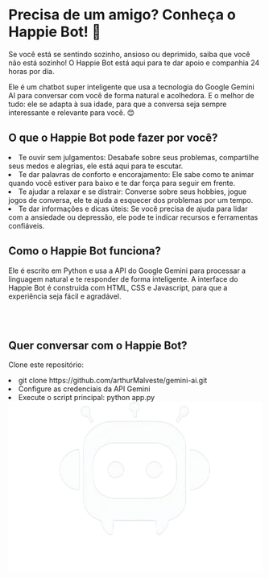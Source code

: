 # Precisa de um amigo? Conheça o Happie Bot! 👋
Se você está se sentindo sozinho, ansioso ou deprimido, saiba que você não está sozinho! O Happie Bot está aqui para te dar apoio e companhia 24 horas por dia.

Ele é um chatbot super inteligente que usa a tecnologia do Google Gemini AI para conversar com você de forma natural e acolhedora. E o melhor de tudo: ele se adapta à sua idade, para que a conversa seja sempre interessante e relevante para você. 😊

## O que o Happie Bot pode fazer por você?
<li>Te ouvir sem julgamentos: Desabafe sobre seus problemas, compartilhe seus medos e alegrias, ele está aqui para te escutar.
<li> Te dar palavras de conforto e encorajamento: Ele sabe como te animar quando você estiver para baixo e te dar força para seguir em frente.
<li>Te ajudar a relaxar e se distrair: Converse sobre seus hobbies, jogue jogos de conversa, ele te ajuda a esquecer dos problemas por um tempo.
<li> Te dar informações e dicas úteis: Se você precisa de ajuda para lidar com a ansiedade ou depressão, ele pode te indicar recursos e ferramentas confiáveis.

<br>

## Como o Happie Bot funciona?
Ele é escrito em Python e usa a API do Google Gemini para processar a linguagem natural e te responder de forma inteligente. A interface do Happie Bot é construída com HTML, CSS e Javascript, para que a experiência seja fácil e agradável.

<br>
<br>

## Quer conversar com o Happie Bot?
Clone este repositório:

<li> git clone https://github.com/arthurMalveste/gemini-ai.git


<li>Configure as credenciais da API Gemini

<li> Execute o script principal: python app.py

<br>

<img src="/static/img/image.png" alt="">
